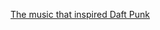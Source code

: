 ---
layout: post
wordpress_id: 1593
wordpress_url: http://noesbueno.com/archives/1593
date: '2013-03-21 17:39:35 -0500'
date_gmt: '2013-03-21 22:39:35 -0500'
body: |
  <p><a href="http://kottke.org/13/03/the-music-that-inspired-daft-punk">The music that inspired Daft Punk</a></p>
---